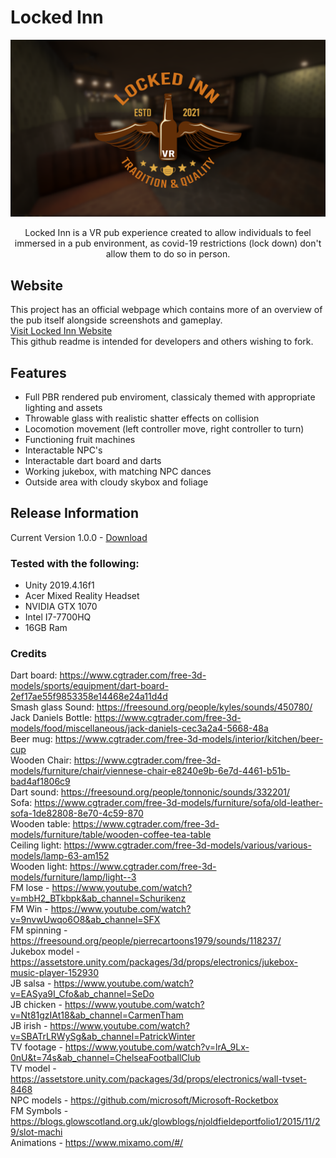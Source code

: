 # Locked Inn
![Logo](https://github.com/jbengey/LockedInn/blob/main/Assets/Brand/LockedInnGithubScreenshot.png?raw=true)
<br>
<p align="center"> Locked Inn is a VR pub experience created to allow individuals to feel immersed in a pub environment, as covid-19 restrictions (lock down) don't allow them to do so in person.</p>

## Website
This project has an official webpage which contains more of an overview of the pub itself alongside screenshots and gameplay.
<br>
[Visit Locked Inn Website](https://jbengey.github.io/LockedInn/)
<br>
This github readme is intended for developers and others wishing to fork.
<br>
## Features
* Full PBR rendered pub enviroment, classicaly themed with appropriate lighting and assets
* Throwable glass with realistic shatter effects on collision
* Locomotion movement (left controller move, right controller to turn)
* Functioning fruit machines
* Interactable NPC's
* Interactable dart board and darts
* Working jukebox, with matching NPC dances
* Outside area with cloudy skybox and foliage

## Release Information
Current Version 1.0.0 - [Download](https://github.com/jbengey/LockedInn/releases/download/v1.0.0/Locked.Inn.VR.-.V1.0.0.zip)

### Tested with the following:
* Unity 2019.4.16f1
* Acer Mixed Reality Headset
* NVIDIA GTX 1070
* Intel I7-7700HQ
* 16GB Ram

### Credits
Dart board: 	https://www.cgtrader.com/free-3d-models/sports/equipment/dart-board-2ef17ae55f9853358e14468e24a11d4d  <br>
Smash glass Sound: 	https://freesound.org/people/kyles/sounds/450780/ <br>
Jack Daniels Bottle:	 https://www.cgtrader.com/free-3d-models/food/miscellaneous/jack-daniels-cec3a2a4-5668-48a <br>
Beer mug: 	https://www.cgtrader.com/free-3d-models/interior/kitchen/beer-cup <br>
Wooden Chair: 	https://www.cgtrader.com/free-3d-models/furniture/chair/viennese-chair-e8240e9b-6e7d-4461-b51b-bad4af1806c9 <br>
Dart sound: 	https://freesound.org/people/tonnonic/sounds/332201/ <br>
Sofa: 	https://www.cgtrader.com/free-3d-models/furniture/sofa/old-leather-sofa-1de82808-8e70-4c59-870 <br>
Wooden table: 	https://www.cgtrader.com/free-3d-models/furniture/table/wooden-coffee-tea-table <br>
Ceiling light: 	https://www.cgtrader.com/free-3d-models/various/various-models/lamp-63-am152 <br>
Wooden light: 	https://www.cgtrader.com/free-3d-models/furniture/lamp/light--3 <br>
FM lose - https://www.youtube.com/watch?v=mbH2_BTkbpk&ab_channel=Schurikenz <br>
FM Win - https://www.youtube.com/watch?v=9nvwUwqo6O8&ab_channel=SFX <br>
FM spinning - https://freesound.org/people/pierrecartoons1979/sounds/118237/ <br>
Jukebox model - https://assetstore.unity.com/packages/3d/props/electronics/jukebox-music-player-152930 <br>
JB salsa - https://www.youtube.com/watch?v=EASya9I_Cfo&ab_channel=SeDo <br>
JB chicken - https://www.youtube.com/watch?v=Nt81gzIAt18&ab_channel=CarmenTham <br>
JB irish - https://www.youtube.com/watch?v=SBATrLRWySg&ab_channel=PatrickWinter <br>
TV footage - https://www.youtube.com/watch?v=lrA_9Lx-0nU&t=74s&ab_channel=ChelseaFootballClub <br>
TV model - https://assetstore.unity.com/packages/3d/props/electronics/wall-tvset-8468 <br>
NPC models - https://github.com/microsoft/Microsoft-Rocketbox <br>
FM Symbols - https://blogs.glowscotland.org.uk/glowblogs/njoldfieldeportfolio1/2015/11/29/slot-machi<br>
Animations - https://www.mixamo.com/#/ <br>










